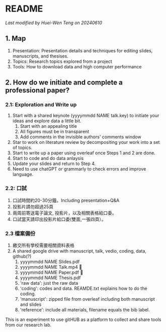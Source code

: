 # README

*Last modified by Huei-Wen Teng on 20240610*

## 1. Map 

1. Presentation: Presentation details and techniques for editing slides, manuscripts, and thesises.
2. Topics: Research topics explored from a project
3. Tools: How to download data and high computer performance



## 2. How do we initiate and complete a professional paper? 



### 2.1: Exploration and Write up

1. Start with a shared keynote (yyyymmdd NAME talk.key) to initiate your ideas and explore data a little bit. 
    1. Start with an appealing title
    2. All figures must be in transparent
    3. Add comments in the invisible authors' comments window
2. Star to work on literature review by decompositing your work into a set of topics. 
3. Start to write up a paper using overleaf once Steps 1 and 2 are done. 
4. Start to code and do data anlaysis
5. Update your slides and return to Step 4. 
6. Need to use chatGPT or grammarly to check errors and improve language. 


### 2.2: 口試

1. 口試時間約20-30分鐘。Including presentation+Q&A
2. 投影片請勿超過25頁
3. 兩周前寄送電子論文, 投影片，以及相關表格給口委。
4. 口試當天請印出投影片給口委(雙面,一張四頁）。

### 2.3 檔案備份

1. 繳交所有學校需要相關資料表格
2. A shared google drive with manuscript, talk, vedio, coding, data, github(?)
    1. yyyymmdd NAME Slides.pdf 
    2. yyyymmdd NAME Talk.mp4 :apple:
    3. yyyymmdd NAME Paper.pdf :apple:
    4. yyyymmdd NAME Thesis.pdf
    5. 'raw data': just the raw data
    6. 'coding': codes and data. REAMDE.txt explains how to do the coding. 
    8. 'manuscript': zipped file from overleaf including both manuscript and slides
    9. 'reference': include all materials, filename equals the bib label. 

This is an experiment to use gitHUB as a platform to collect and share tools from our research lab. 

 




